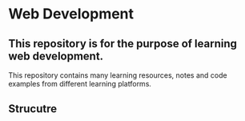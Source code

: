 # Web Development

## This repository is for the purpose of learning web development.

This repository contains many learning resources, notes and code examples from
different learning platforms.

## Strucutre
